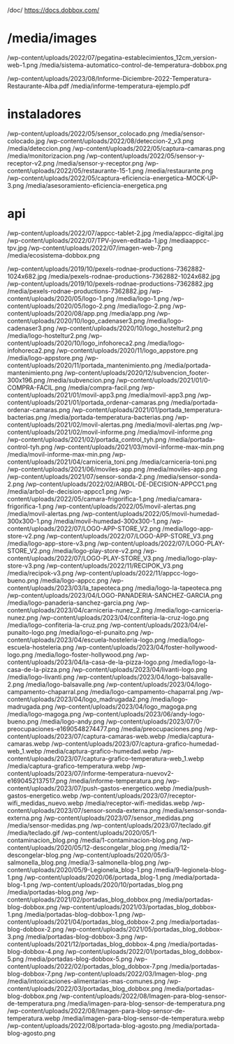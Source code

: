 /doc/ https://docs.dobbox.com/

# /media/images

/wp-content/uploads/2022/07/pegatina-establecimientos_12cm_version-web-1.png /media/sistema-automatico-control-de-temperatura-dobbox.png

/wp-content/uploads/2023/08/Informe-Diciembre-2022-Temperatura-Restaurante-Alba.pdf /media/informe-temperatura-ejemplo.pdf

# instaladores
/wp-content/uploads/2022/05/sensor_colocado.png /media/sensor-colocado.jpg
/wp-content/uploads/2022/08/deteccion-2_v3.png /media/deteccion.png
/wp-content/uploads/2022/05/captura-camaras.png /media/monitorizacion.png
/wp-content/uploads/2022/05/sensor-y-receptor-v2.png /media/sensor-y-receptor.png
/wp-content/uploads/2022/05/restaurante-15-1.png /media/restaurante.png
/wp-content/uploads/2022/05/captura-eficiencia-energetica-MOCK-UP-3.png /media/asesoramiento-eficiencia-energetica.png

# api
/wp-content/uploads/2022/07/appcc-tablet-2.jpg /media/appcc-digital.jpg
/wp-content/uploads/2022/07/TPV-joven-editada-1.jpg /mediaappcc-tpv.jpg
/wp-content/uploads/2022/07/imagen-web-7.png /media/ecosistema-dobbox.png

/wp-content/uploads/2019/10/pexels-rodnae-productions-7362882-1024x682.jpg /media/pexels-rodnae-productions-7362882-1024x682.jpg
/wp-content/uploads/2019/10/pexels-rodnae-productions-7362882.jpg /media/pexels-rodnae-productions-7362882.jpg
/wp-content/uploads/2020/05/logo-1.png /media/logo-1.png
/wp-content/uploads/2020/05/logo-2.png /media/logo-2.png
/wp-content/uploads/2020/08/app.png /media/app.png
/wp-content/uploads/2020/10/logo_cadenaser3.png /media/logo-cadenaser3.png
/wp-content/uploads/2020/10/logo_hosteltur2.png /media/logo-hosteltur2.png
/wp-content/uploads/2020/10/logo_infohoreca2.png /media/logo-infohoreca2.png
/wp-content/uploads/2020/11/logo_appstore.png /media/logo-appstore.png
/wp-content/uploads/2020/11/portada_mantenimiento.png /media/portada-mantenimiento.png
/wp-content/uploads/2020/12/subvencion_footer-300x196.png /media/subvencion.png
/wp-content/uploads/2021/01/0-COMPRA-FACIL.png /media/compra-facil.png
/wp-content/uploads/2021/01/movil-app3.png /media/movil-app3.png
/wp-content/uploads/2021/01/portada_ordenar-camaras.png /media/portada-ordenar-camaras.png
/wp-content/uploads/2021/01/portada_temperatura-bacterias.png /media/portada-temperatura-bacterias.png
/wp-content/uploads/2021/02/movil-alertas.png /media/movil-alertas.png
/wp-content/uploads/2021/02/movil-informe.png /media/movil-informe.png
/wp-content/uploads/2021/02/portada_control_tyh.png /media/portada-control-tyh.png
/wp-content/uploads/2021/03/movil-informe-max-min.png /media/movil-informe-max-min.png
/wp-content/uploads/2021/04/carniceria_toni.png /media/carniceria-toni.png
/wp-content/uploads/2021/06/moviles-app.png /media/moviles-app.png
/wp-content/uploads/2021/07/sensor-sonda-2.png /media/sensor-sonda-2.png
/wp-content/uploads/2022/02/ARBOL-DE-DECISION-APPCC1.png /media/arbol-de-decision-appcc1.png
/wp-content/uploads/2022/05/camara-frigorifica-1.png /media/camara-frigorifica-1.png
/wp-content/uploads/2022/05/movil-alertas.png /media/movil-alertas.png
/wp-content/uploads/2022/05/movil-humedad-300x300-1.png /media/movil-humedad-300x300-1.png
/wp-content/uploads/2022/07/LOGO-APP-STORE_V2.png /media/logo-app-store-v2.png
/wp-content/uploads/2022/07/LOGO-APP-STORE_V3.png /media/logo-app-store-v3.png
/wp-content/uploads/2022/07/LOGO-PLAY-STORE_V2.png /media/logo-play-store-v2.png
/wp-content/uploads/2022/07/LOGO-PLAY-STORE_V3.png /media/logo-play-store-v3.png
/wp-content/uploads/2022/11/RECIPOK_V3.png /media/recipok-v3.png
/wp-content/uploads/2022/11/appcc-logo-bueno.png /media/logo-appcc.png
/wp-content/uploads/2023/03/la_tapeoteca.png /media/logo-la-tapeoteca.png
/wp-content/uploads/2023/04/LOGO-PANADERIA-SANCHEZ-GARCIA.png /media/logo-panaderia-sanchez-garcia.png
/wp-content/uploads/2023/04/carniceria-nunez_2.png /media/logo-carniceria-nunez.png
/wp-content/uploads/2023/04/confiteria-la-cruz-logo.png /media/logo-confiteria-la-cruz.png
/wp-content/uploads/2023/04/el-punaito-logo.png /media/logo-el-punaito.png
/wp-content/uploads/2023/04/escuela-hosteleria-logo.png /media/logo-escuela-hosteleria.png
/wp-content/uploads/2023/04/foster-hollywood-logo.png /media/logo-foster-hollywood.png
/wp-content/uploads/2023/04/la-casa-de-la-pizza-logo.png /media/logo-la-casa-de-la-pizza.png
/wp-content/uploads/2023/04/livanti-logo.png /media/logo-livanti.png
/wp-content/uploads/2023/04/logo-balsavalle-2.png /media/logo-balsavalle.png
/wp-content/uploads/2023/04/logo-campamento-chaparral.png /media/logo-campamento-chaparral.png
/wp-content/uploads/2023/04/logo_madrugada2.png /media/logo-madrugada.png
/wp-content/uploads/2023/04/logo_magoga.png /media/logo-magoga.png
/wp-content/uploads/2023/06/andy-logo-bueno.png /media/logo-andy.png
/wp-content/uploads/2023/07/0-preocupaciones-e1690548274477.png /media/preocupaciones.png
/wp-content/uploads/2023/07/captura-camaras-web.webp /media/captura-camaras.webp
/wp-content/uploads/2023/07/captura-grafico-humedad-web_1.webp /media/captura-grafico-humedad.webp
/wp-content/uploads/2023/07/captura-grafico-temperatura-web_1.webp /media/captura-grafico-temperatura.webp
/wp-content/uploads/2023/07/informe-temperatura-nuevov2-e1690452137517.png /media/informe-temperatura.png
/wp-content/uploads/2023/07/push-gastos-energetico.webp /media/push-gastos-energetico.webp
/wp-content/uploads/2023/07/receptor-wifi_medidas_nuevo.webp /media/receptor-wifi-medidas.webp
/wp-content/uploads/2023/07/sensor-sonda-externa.png /media/sensor-sonda-externa.png
/wp-content/uploads/2023/07/sensor_medidas.png /media/sensor-medidas.png
/wp-content/uploads/2023/07/teclado.gif /media/teclado.gif
/wp-content/uploads/2020/05/1-contaminacion_blog.png /media/1-contaminacion-blog.png
/wp-content/uploads/2020/05/12-descongelar_blog.png /media/12-descongelar-blog.png
/wp-content/uploads/2020/05/3-salmonella_blog.png /media/3-salmonella-blog.png
/wp-content/uploads/2020/05/9-Legionela_blog-1.png /media/9-legionela-blog-1.png
/wp-content/uploads/2020/06/portada_blog-1.png /media/portada-blog-1.png
/wp-content/uploads/2020/10/portadas_blog.png /media/portadas-blog.png
/wp-content/uploads/2021/02/portadas_blog_dobbox.png /media/portadas-blog-dobbox.png
/wp-content/uploads/2021/03/portadas_blog_dobbox-1.png /media/portadas-blog-dobbox-1.png
/wp-content/uploads/2021/04/portadas_blog_dobbox-2.png /media/portadas-blog-dobbox-2.png
/wp-content/uploads/2021/05/portadas_blog_dobbox-3.png /media/portadas-blog-dobbox-3.png
/wp-content/uploads/2021/12/portadas_blog_dobbox-4.png /media/portadas-blog-dobbox-4.png
/wp-content/uploads/2022/01/portadas_blog_dobbox-5.png /media/portadas-blog-dobbox-5.png
/wp-content/uploads/2022/02/portadas_blog_dobbox-7.png /media/portadas-blog-dobbox-7.png
/wp-content/uploads/2022/03/Imagen-blog-.png /media/intoxicaciones-alimentarias-mas-comunes.png
/wp-content/uploads/2022/03/portadas_blog_dobbox.png /media/portadas-blog-dobbox.png
/wp-content/uploads/2022/08/Imagen-para-blog-sensor-de-temperatura.png /media/imagen-para-blog-sensor-de-temperatura.png
/wp-content/uploads/2022/08/Imagen-para-blog-sensor-de-temperatura.webp /media/imagen-para-blog-sensor-de-temperatura.webp
/wp-content/uploads/2022/08/portada-blog-agosto.png /media/portada-blog-agosto.png
